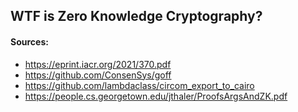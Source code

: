 ## WTF is Zero Knowledge Cryptography?

#### Sources:
- https://eprint.iacr.org/2021/370.pdf
- https://github.com/ConsenSys/goff
- https://github.com/lambdaclass/circom_export_to_cairo
- https://people.cs.georgetown.edu/jthaler/ProofsArgsAndZK.pdf
